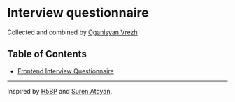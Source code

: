 # Interview questionnaire

Collected and combined by [Oganisyan Vrezh](oganisyan.com)

## Table of Contents

- [Frontend Interview Questionnaire](./frontend.md)

---

Inspired by [H5BP](https://github.com/h5bp/Front-end-Developer-Interview-Questions) and [Suren Atoyan](https://github.com/suren-atoyan/Technical-Interview).
